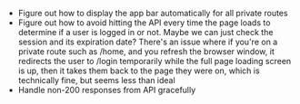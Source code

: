- Figure out how to display the app bar automatically for all private routes
- Figure out how to avoid hitting the API every time the page loads to
  determine if a user is logged in or not.  Maybe we can just check the session
  and its expiration date?  There's an issue where if you're on a private route
  such as /home, and you refresh the browser window, it redirects the user to
  /login temporarily while the full page loading screen is up, then it takes
  them back to the page they were on, which is technically fine, but seems less
  than ideal
- Handle non-200 responses from API gracefully